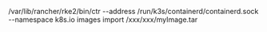 
/var/lib/rancher/rke2/bin/ctr  --address /run/k3s/containerd/containerd.sock  --namespace k8s.io images import /xxx/xxx/myImage.tar
